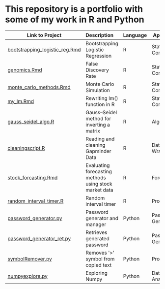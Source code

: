 # This repository is a portfolio with some of my work in R and Python

| Link to Project     | Description | Language|Application|
| ----------- | :----------- |----- |-----|
| [bootstrapping_logistic_reg.Rmd](https://github.com/despresj/portfolio/blob/main/R/bootstrapping_logistic_reg.Rmd) | Bootstrapping Logistic Regression |R| Statistical Computation|
| [genomics.Rmd](https://github.com/despresj/portfolio/blob/main/R/genomics.Rmd)| False Discovery Rate |R| Statistical Computation|
| [monte_carlo_methods.Rmd](https://github.com/despresj/portfolio/blob/main/R/monte_carlo_methods.Rmd) | Monte Carlo Simulation |R| Statistical Computation|
| [my_lm.Rmd](https://github.com/despresj/portfolio/blob/main/R/my_lm.Rmd) | Rewriting lm() function in R |R| Statistical Computation|
| [gauss_seidel_algo.R](https://github.com/despresj/portfolio/blob/main/R/gauss_seidel_algo.R) | Gauss–Seidel method for inverting a matrix |R| Algorithm|
| [cleaningscript.R](https://github.com/despresj/portfolio/blob/main/R/cleaningscript.R)| Reading and cleaning Gapminder Data |R| Data Wrangling|
| [stock_forcasting.Rmd](https://github.com/despresj/portfolio/blob/main/R/stock_forcasting.Rmd) | Evaluating forecasting methods using stock market data|R| Forecasting|
| [random_interval_timer.R](https://github.com/despresj/portfolio/blob/main/R/random_interval_timer.R) | Random interval timer |R|Productivity|
| [password_generator.py](https://github.com/despresj/portfolio/blob/main/Python/password_generator.py) | Password generator and manager |Python| Password Generator|
| [password_generator_ret.py](https://github.com/despresj/portfolio/blob/main/Python/password_generator_ret.py) | Retrieves generated password |Python| Password Generator|
| [symbolRemover.py](https://github.com/despresj/portfolio/blob/main/Python/symbolRemover.py) | Removes '>' symbol from copied text|Python|Productivity|
| [numpyexplore.py](https://github.com/despresj/portfolio/blob/main/Python/numpyexplore.py) | Exploring Numpy |Python|Data Analysis|
